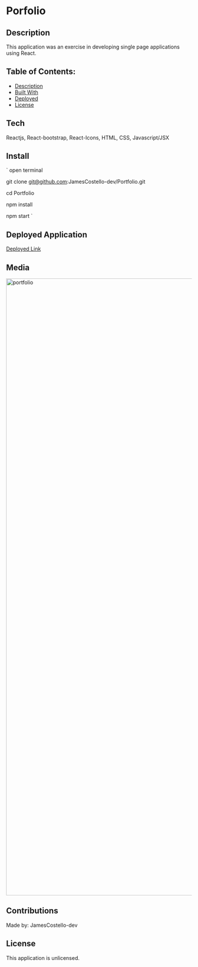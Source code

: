 # Porfolio

## Description

This application was an exercise in developing single page applications using React.

## Table of Contents:

- [Description](#description)
- [Built With](#built-with)
- [Deployed](#repository)
- [License](#license)

## Tech

Reactjs, React-bootstrap, React-Icons, HTML, CSS, Javascript/JSX

## Install

`
open terminal

git clone git@github.com:JamesCostello-dev/Portfolio.git

cd Portfolio

npm install

npm start
`


## Deployed Application

[Deployed Link](https://jamescostello-dev.github.io/Portfolio/)

## Media

<img width="1671" alt="portfolio" src="https://user-images.githubusercontent.com/28774706/109449296-4d957e00-7a05-11eb-8d8a-42e25f6ffd76.png">

## Contributions

Made by: JamesCostello-dev

## License

This application is unlicensed.
